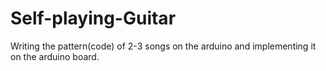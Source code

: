 # Self-playing-Guitar
Writing the pattern(code) of 2-3 songs on the arduino and implementing it on the arduino board.
